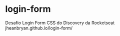 # login-form
Desafio Login Form CSS do Discovery da Rocketseat <br>
jheanbryan.github.io/login-form/
